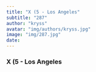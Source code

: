 ```yaml
---
title: "X (5 - Los Angeles"
subtitle: "287"
author: "kryss"
avatar: "img/authors/kryss.jpg"
image: "img/287.jpg"
date:
---
```


### X (5 - Los Angeles
